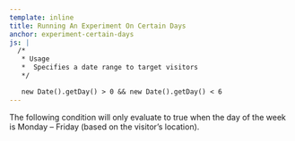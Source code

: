 ```yaml
---
template: inline
title: Running An Experiment On Certain Days
anchor: experiment-certain-days
js: |
  /*
   * Usage
   *  Specifies a date range to target visitors
   */

   new Date().getDay() > 0 && new Date().getDay() < 6
---
```


The following condition will only evaluate to true when the day of the week is Monday – Friday (based on the visitor’s location).

